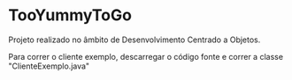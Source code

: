 # TooYummyToGo
Projeto realizado no âmbito de Desenvolvimento Centrado a Objetos.

Para correr o cliente exemplo, descarregar o código fonte e correr a classe "ClienteExemplo.java"
